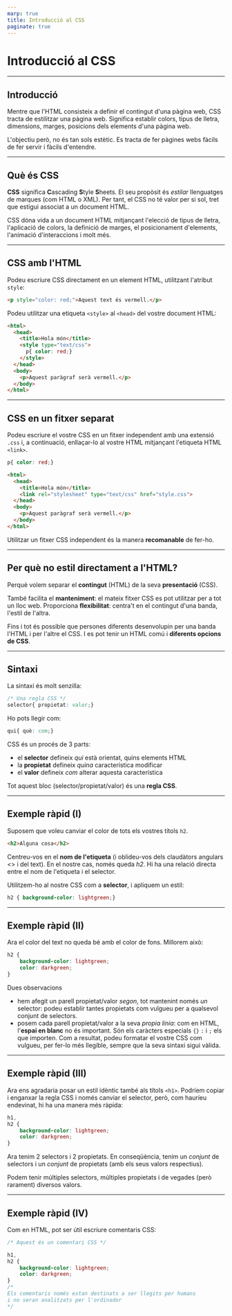 ```yaml
---
marp: true
title: Introducció al CSS
paginate: true
---
```


# Introducció al CSS

---

## Introducció

Mentre que l'HTML consisteix a definir el contingut d'una pàgina web, CSS tracta de estilitzar una pàgina web. Significa establir colors, tipus de lletra, dimensions, marges, posicions dels elements d'una pàgina web.

L'objectiu però, no és tan sols estètic. Es tracta de fer pàgines webs fàcils de fer servir i fàcils d'entendre.

---

## Què és CSS

**CSS** significa **C**ascading **S**tyle **S**heets. El seu propòsit és _estilar_ llenguatges de marques (com HTML o XML). Per tant, el CSS no té valor per si sol, tret que estigui associat a un document HTML.

CSS dóna vida a un document HTML mitjançant l'elecció de tipus de lletra, l'aplicació de colors, la definició de marges, el posicionament d'elements, l'animació d'interaccions i molt més.

---

## CSS amb l'HTML

Podeu escriure CSS directament en un element HTML, utilitzant l'atribut `style`:

```html
<p style="color: red;">Aquest text és vermell.</p>
```

Podeu utilitzar una etiqueta `<style>` al `<head>` del vostre document HTML:

```html
<html>
  <head>
    <title>Hola món</title>
    <style type="text/css">
      p{ color: red;}
    </style>
  </head>
  <body>
    <p>Aquest paràgraf serà vermell.</p>
  </body>
</html>
```

---

## CSS en un fitxer separat

Podeu escriure el vostre CSS en un fitxer independent amb una extensió `.css` i, a continuació, enllaçar-lo al vostre HTML mitjançant l'etiqueta HTML `<link>`.

```css
p{ color: red;}
```

```html
<html>
  <head>
    <title>Hola món</title>
    <link rel="stylesheet" type="text/css" href="style.css">
  </head>
  <body>
    <p>Aquest paràgraf serà vermell.</p>
  </body>
</html>
```

Utilitzar un fitxer CSS independent és la manera **recomanable** de fer-ho.

---

## Per què no estil directament a l'HTML?

Perquè volem separar el **contingut** (HTML) de la seva **presentació** (CSS).

També facilita el **manteniment**: el mateix fitxer CSS es pot utilitzar per a tot un lloc web. Proporciona **flexibilitat**: centra't en el contingut d'una banda, l'estil de l'altra.

Fins i tot és possible que persones diferents desenvolupin per una banda l'HTML i per l'altre el CSS. I es pot tenir un HTML comú i **diferents opcions de CSS**.

---

## Sintaxi

La sintaxi és molt senzilla:

```css
/* Una regla CSS */
selector{ propietat: valor;}
```

Ho pots llegir com:

```css
qui{ què: com;}
```

CSS és un procés de 3 parts:

* el **selector** defineix _qui_ està orientat, quins elements HTML
* la **propietat** defineix _quina_ característica modificar
* el **valor** defineix _com_ alterar aquesta característica

Tot aquest bloc (selector/propietat/valor) és una **regla CSS**.

---

## Exemple ràpid (I)

Suposem que voleu canviar el color de tots els vostres títols `h2`.

```html
<h2>Alguna cosa</h2>
```

Centreu-vos en el **nom de l'etiqueta** (i oblideu-vos dels claudàtors angulars <> i del text). En el nostre cas, només queda _h2_. Hi ha una relació directa entre el nom de l'etiqueta i el selector.

Utilitzem-ho al nostre CSS com a **selector**, i apliquem un estil:

```css
h2 { background-color: lightgreen;}
```

---

## Exemple ràpid (II)

Ara el color del text no queda bé amb el color de fons. Millorem això:

```css
h2 { 
    background-color: lightgreen;
    color: darkgreen;
}
```

Dues observacions

* hem afegit un parell propietat/valor _segon_, tot mantenint només _un_ selector: podeu establir tantes propietats com vulgueu per a qualsevol conjunt de selectors.
* posem cada parell propietat/valor a la seva _propia línia_: com en HTML, l'**espai en blanc** no és important. Són els caràcters especials `{}` `:` i `;` els que importen. Com a resultat, podeu formatar el vostre CSS com vulgueu, per fer-lo més llegible, sempre que la seva sintaxi sigui vàlida.

---

## Exemple ràpid (III)

Ara ens agradaria posar un estil idèntic també als títols `<h1>`. Podríem copiar i enganxar la regla CSS i només canviar el selector, però, com hauríeu endevinat, hi ha una manera més ràpida:

```css
h1,
h2 { 
    background-color: lightgreen;
    color: darkgreen;
}
```

Ara tenim 2 selectors i 2 propietats. En conseqüència, tenim un _conjunt_ de selectors i un _conjunt_ de propietats (amb els seus valors respectius).

Podem tenir múltiples selectors, múltiples propietats i de vegades (però rarament) diversos valors.

---

## Exemple ràpid (IV)

Com en HTML, pot ser útil escriure comentaris CSS:

```css
/* Aquest és un comentari CSS */

h1,
h2 { 
    background-color: lightgreen;
    color: darkgreen;
}
/*
Els comentaris només estan destinats a ser llegits per humans
i no seran analitzats per l'ordinador
*/
```
